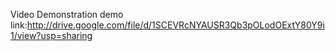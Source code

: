 Video Demonstration demo link:http://drive.google.com/file/d/1SCEVRcNYAUSR3Qb3pOLodOExtY80Y9i1/view?usp=sharing
